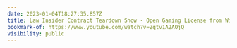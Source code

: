 ```yaml
---
date: 2023-01-04T18:27:35.857Z
title: Law Insider Contract Teardown Show - Open Gaming License from Wizards of the Coast
bookmark-of: https://www.youtube.com/watch?v=Zqtv1A2AOjQ
visibility: public
---
```

